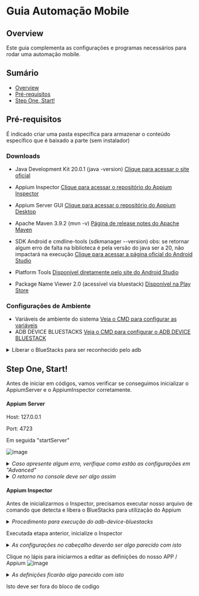# Guia Automação Mobile

## Overview
Este guia complementa as configurações e programas necessários para rodar uma automação mobile.

## Sumário
- [Overview](#overview)
- [Pré-requisitos](#pré-requisitos)
- [Step One, Start!](#step-one-start)

## Pré-requisitos
É indicado criar uma pasta específica para armazenar o conteúdo específico que é baixado a parte (sem instalador)

### Downloads
- Java Development Kit 20.0.1 (java -version)
  [Clique para acessar o site oficial](https://www.oracle.com/br/java/technologies/downloads/#jdk20-windows)

- Appium Inspector
 [Clique para acessar o repositório do Appium Inspector](https://github.com/appium/appium-inspector/releases)

- Appium Server GUI
 [Clique para acessar o repositório do Appium Desktop](https://github.com/appium/appium-desktop/releases/tag/v1.22.3-4)

- Apache Maven 3.9.2 (mvn -v)
[Página de release notes do Apache Maven](https://maven.apache.org/docs/3.9.2/release-notes.html)

- SDK Android e cmdline-tools (sdkmanager --version) obs: se retornar algum erro de falta na biblioteca é pela versão do java ser a 20, não impactará na execução
[Clique para acessar a página oficial do Android Studio](https://developer.android.com/studio)

- Platform Tools
[Disponível diretamente pelo site do Android Studio](https://developer.android.com/studio/releases/platform-tools?hl=pt-br)

- Package Name Viewer 2.0 (acessível via bluestack)
[Disponível na Play Store](https://play.google.com/store/apps/details?id=com.csdroid.pkg&hl=pt_BR&gl=US&pli=1)

### Configurações de Ambiente
- Variáveis de ambiente do sistema [Veja o CMD para configurar as variáveis](https://github.com/fahleiro/Steps-Mobile-Automation/blob/main/extra-cmd/config-path-var-ambiente.cmd)
- ADB DEVICE BLUESTACKS [Veja o CMD para configurar o ADB DEVICE BLUESTACK](https://github.com/fahleiro/Steps-Mobile-Automation/blob/main/extra-cmd/adb-device-bluestack.cmd)
<details>
<summary>Liberar o BlueStacks para ser reconhecido pelo adb</summary>
Em Settings > Advanced, selecione Android Debug Bridge (ADB)
  
![image](https://github.com/fahleiro/Steps-Mobile-Automation/assets/40614718/2f689060-8491-4811-b244-5642d2865166)


</details>

## Step One, Start!
Antes de iniciar em códigos, vamos verificar se conseguimos inicializar o AppiumServer e o AppiumInspector corretamente.
#### Appium Server
Host: 127.0.0.1

Port: 4723

Em seguida "startServer"

![image](https://github.com/fahleiro/Steps-Mobile-Automation/assets/40614718/e8383c49-9ba0-42d4-ac99-08e1cf781b57)

<details>
<summary><em>Caso apresente algum erro, verifique como estão as configurações em "Advanced"</em></summary>

  
![image](https://github.com/fahleiro/Steps-Mobile-Automation/assets/40614718/fd28fb70-763c-4163-9224-71f726bb115c)
</details>


<details>
<summary><em>O retorno no console deve ser algo assim</em></summary>

  
![image](https://github.com/fahleiro/Steps-Mobile-Automation/assets/40614718/86a63d43-d582-4379-8e22-16c3bd1378aa)
</details>

#### Appium Inspector
Antes de inicializarmos o Inspector, precisamos executar nosso arquivo de comando que detecta e libera o BlueStacks para utilização do Appium

<details>
<summary><em>Procedimento para execução do adb-device-bluestacks</em></summary>
Percebe-se que antes da execução, não possuimos devices conectados
  
![image](https://github.com/fahleiro/Steps-Mobile-Automation/assets/40614718/2c6e254e-6621-4b3b-8415-386aff4d66a6)

Então, abra o emulador do BlueStack e, já na tela inicial do Android pode executar o adb-device-bluestacks (uma janela do cmd irá abrir e fechar rapidamente)
Em seguida verifique novamente o comando adb devices, deverá constar o emulador em questão

![image](https://github.com/fahleiro/Steps-Mobile-Automation/assets/40614718/5c8d798a-9aec-43f2-9c3c-7f9e25b31d82)
</details>

Executada etapa anterior, inicialize o Inspector
<details>
<summary><em>As configurações no cabeçalho deverão ser algo parecido com isto</em></summary>

![image](https://github.com/fahleiro/Steps-Mobile-Automation/assets/40614718/2ba5a9ce-35c6-4c02-b06f-2b5eadea986e)
</details>

Clique no lápis para iniciarmos a editar as definições do nosso APP / Appium ![image](https://github.com/fahleiro/Steps-Mobile-Automation/assets/40614718/72a3346a-a15a-469f-a42b-18996844c249)

<details>
<summary><em>As definições ficarão algo parecido com isto</em></summary>
  
```json
{
  "platformName": "Android",
  "appium:platformVersion": "8.1",
  "appium:deviceName": "device",
  "appium:udid": "localhost:5555",
  "appium:appPackage": "appPackage",
  "appium:appActivity": "appActivity",
  "appium:automationName": "UiAutomator2"
}
```
</details>

Isto deve ser fora do bloco de codigo
